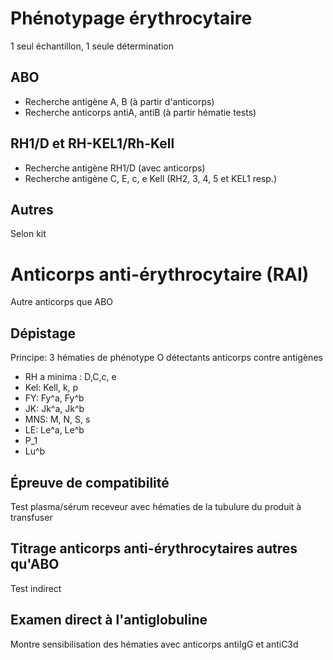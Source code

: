 # Phénotypage érythrocytaire
1 seul échantillon, 1 seule détermination 
## ABO
- Recherche antigène A, B (à partir d'anticorps)
- Recherche anticorps antiA, antiB (à partir hématie tests)
## RH1/D et RH-KEL1/Rh-Kell
- Recherche antigène RH1/D (avec anticorps)
- Recherche antigène C, E, c, e Kell (RH2, 3, 4, 5 et KEL1 resp.) 
## Autres
Selon kit

# Anticorps anti-érythrocytaire (RAI)
Autre anticorps que ABO
## Dépistage
Principe: 3 hématies de phénotype O détectants anticorps contre antigènes
- RH a minima : D,C,c, e
- Kel: Kell, k, p
- FY: Fy^a, Fy^b
- JK: Jk^a, Jk^b
- MNS: M, N, S, s
- LE: Le^a, Le^b
- P_1
- Lu^b
## Épreuve de compatibilité
Test plasma/sérum receveur avec hématies de la tubulure du produit à transfuser
## Titrage anticorps anti-érythrocytaires autres qu'ABO
Test indirect
## Examen direct à l'antiglobuline
Montre sensibilisation des hématies avec anticorps antiIgG et antiC3d
